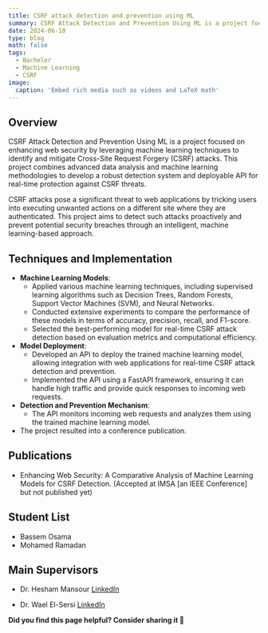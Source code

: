 ```yaml
---
title: CSRF attack detection and prevention using ML
summary: CSRF Attack Detection and Prevention Using ML is a project focused on enhancing web security by leveraging machine learning techniques to identify and mitigate Cross-Site Request Forgery (CSRF) attacks.
date: 2024-06-10
type: blog
math: false
tags:
  - Bachelor
  - Machine Learning
  - CSRF
image:
  caption: 'Embed rich media such as videos and LaTeX math'
---
```


<!-- Project Description -->
## Overview
CSRF Attack Detection and Prevention Using ML is a project focused on enhancing web security by leveraging machine learning techniques to identify and mitigate Cross-Site Request Forgery (CSRF) attacks. This project combines advanced data analysis and machine learning methodologies to develop a robust detection system and deployable API for real-time protection against CSRF threats.

CSRF attacks pose a significant threat to web applications by tricking users into executing unwanted actions on a different site where they are authenticated. This project aims to detect such attacks proactively and prevent potential security breaches through an intelligent, machine learning-based approach.

## Techniques and Implementation
- **Machine Learning Models**:
  - Applied various machine learning techniques, including supervised learning algorithms such as Decision Trees, Random Forests, Support Vector Machines (SVM), and Neural Networks.
  - Conducted extensive experiments to compare the performance of these models in terms of accuracy, precision, recall, and F1-score.
  - Selected the best-performing model for real-time CSRF attack detection based on evaluation metrics and computational efficiency.
- **Model Deployment**:
  - Developed an API to deploy the trained machine learning model, allowing integration with web applications for real-time CSRF attack detection and prevention.
  - Implemented the API using a FastAPI framework, ensuring it can handle high traffic and provide quick responses to incoming web requests.
- **Detection and Prevention Mechanism**:
  - The API monitors incoming web requests and analyzes them using the trained machine learning model.
- The project resulted into a conference publication.
## Publications
- Enhancing Web Security: A Comparative Analysis of Machine Learning Models for CSRF Detection. (Accepted at IMSA [an IEEE Conference] but not published yet)

## Student List
- Bassem Osama
- Mohamed Ramadan

## Main Supervisors
- Dr. Hesham Mansour
[LinkedIn](https://www.linkedin.com/in/hesham-mansour-961041140/)


- Dr. Wael El-Sersi [LinkedIn](https://www.linkedin.com/in/welsersy/)


**Did you find this page helpful? Consider sharing it 🙌**
